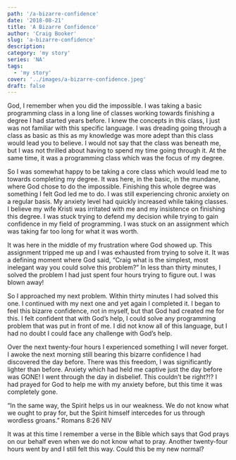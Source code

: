 ```yaml
---
path: '/a-bizarre-confidence'
date: '2018-08-21'
title: 'A Bizarre Confidence'
author: 'Craig Booker'
slug: 'a-bizarre-confidence'
description:
category: 'my story'
series: 'NA'
tags:
  - 'my story'
cover: '../images/a-bizarre-confidence.jpeg'
draft: false
---
```


God, I remember when you did the impossible. I was taking a basic programming class in a long line of classes working towards finishing a degree I had started years before. I knew the concepts in this class, I just was not familiar with this specific language. I was dreading going through a class as basic as this as my knowledge was more adept than this class would lead you to believe. I would not say that the class was beneath me, but I was not thrilled about having to spend my time going through it. At the same time, it was a programming class which was the focus of my degree.

So I was somewhat happy to be taking a core class which would lead me to towards completing my degree. It was here, in the basic, in the mundane, where God chose to do the impossible. Finishing this whole degree was something I felt God led me to do. I was still experiencing chronic anxiety on a regular basis. My anxiety level had quickly increased while taking classes. I believe my wife Kristi was irritated with me and my insistence on finishing this degree. I was stuck trying to defend my decision while trying to gain confidence in my field of programming. I was stuck on an assignment which was taking far too long for what it was worth.

It was here in the middle of my frustration where God showed up. This assignment tripped me up and I was exhausted from trying to solve it. It was a defining moment where God said, “Craig what is the simplest, most inelegant way you could solve this problem?” In less than thirty minutes, I solved the problem I had just spent four hours trying to figure out. I was blown away!

So I approached my next problem. Within thirty minutes I had solved this one. I continued with my next one and yet again I completed it. I began to feel this bizarre confidence, not in myself, but that God had created me for this. I felt confident that with God’s help, I could solve any programming problem that was put in front of me. I did not know all of this language, but I had no doubt I could face any challenge with God’s help.

Over the next twenty-four hours I experienced something I will never forget. I awoke the next morning still bearing this bizarre confidence I had discovered the day before. There was this freedom, I was significantly lighter than before. Anxiety which had held me captive just the day before was GONE! I went through the day in disbelief. This couldn’t be right?!? I had prayed for God to help me with my anxiety before, but this time it was completely gone.

“In the same way, the Spirit helps us in our weakness. We do not know what we ought to pray for, but the Spirit himself intercedes for us through wordless groans.” ‭‭Romans‬ ‭8:26‬ ‭NIV‬‬

It was at this time I remember a verse in the Bible which says that God prays on our behalf even when we do not know what to pray. Another twenty-four hours went by and I still felt this way. Could this be my new normal?
